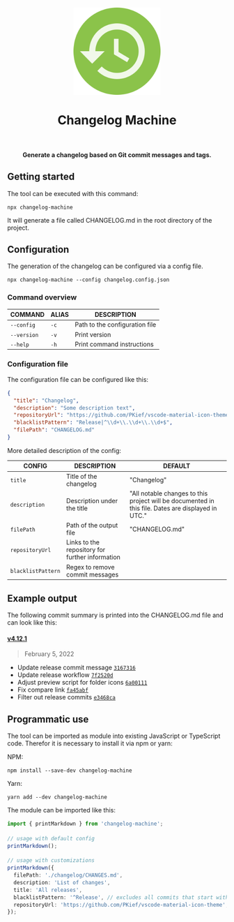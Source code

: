 <h1 align="center">
  <br>
    <img src="https://github.com/PKief/changelog-machine/raw/main/logo.png" alt="logo" width="200">
  <br><br>
  Changelog Machine
  <br>
  <br>
</h1>

<h4 align="center">Generate a changelog based on Git commit messages and tags.</h4>

## Getting started

The tool can be executed with this command:

```
npx changelog-machine
```

It will generate a file called CHANGELOG.md in the root directory of the project.

## Configuration

The generation of the changelog can be configured via a config file.

```
npx changelog-machine --config changelog.config.json
```

### Command overview

| COMMAND     | ALIAS | DESCRIPTION                    |
| ----------- | ----- | ------------------------------ |
| `--config`  | `-c`  | Path to the configuration file |
| `--version` | `-v`  | Print version                  |
| `--help`    | `-h`  | Print command instructions     |

### Configuration file

The configuration file can be configured like this:

```json
{
  "title": "Changelog",
  "description": "Some description text",
  "repositoryUrl": "https://github.com/PKief/vscode-material-icon-theme",
  "blacklistPattern": "Release|^\\d+\\.\\d+\\.\\d+$",
  "filePath": "CHANGELOG.md"
}
```

More detailed description of the config:

| CONFIG             | DESCRIPTION                                     | DEFAULT                                                                                            |
| ------------------ | ----------------------------------------------- | -------------------------------------------------------------------------------------------------- |
| `title`            | Title of the changelog                          | "Changelog"                                                                                        |
| `description`      | Description under the title                     | "All notable changes to this project will be documented in this file. Dates are displayed in UTC." |
| `filePath`         | Path of the output file                         | "CHANGELOG.md"                                                                                     |
| `repositoryUrl`    | Links to the repository for further information |                                                                                                    |
| `blacklistPattern` | Regex to remove commit messages                 |                                                                                                    |

## Example output

The following commit summary is printed into the CHANGELOG.md file and can look like this:

#### [v4.12.1](https://github.com/PKief/vscode-material-icon-theme/compare/v4.12.1...HEAD)

> February 5, 2022

- Update release commit message [`3167316`](https://github.com/PKief/vscode-material-icon-theme/commit/3167316)
- Update release workflow [`7f2520d`](https://github.com/PKief/vscode-material-icon-theme/commit/7f2520d)
- Adjust preview script for folder icons [`6a00111`](https://github.com/PKief/vscode-material-icon-theme/commit/6a00111)
- Fix compare link [`fa45abf`](https://github.com/PKief/vscode-material-icon-theme/commit/fa45abf)
- Filter out release commits [`e3468ca`](https://github.com/PKief/vscode-material-icon-theme/commit/e3468ca)

## Programmatic use

The tool can be imported as module into existing JavaScript or TypeScript code. Therefor it is necessary to install it via npm or yarn:

NPM:

```
npm install --save-dev changelog-machine
```

Yarn:

```
yarn add --dev changelog-machine
```

The module can be imported like this:

```ts
import { printMarkdown } from 'changelog-machine';

// usage with default config
printMarkdown();

// usage with customizations
printMarkdown({
  filePath: './changelog/CHANGES.md',
  description: 'List of changes',
  title: 'All releases',
  blacklistPattern: '^Release', // excludes all commits that start with "Release"
  repositoryUrl: 'https://github.com/PKief/vscode-material-icon-theme',
});
```
